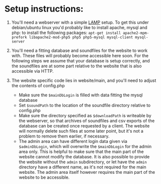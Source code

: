 Setup instructions:
===

1. You'll need a webserver with a simple [LAMP](https://en.wikipedia.org/wiki/LAMP_(software_bundle)) setup.
   To get this under debian/ubuntu linux you'd probably like to install apache, mysql and php:
   to install the following packages:
   ``apt-get install apache2-mpm-prefork libapache2-mod-php5 php5 php5-mysql mysql-client mysql-server``

2. You'll need a fitting database and soundfiles for the website to work with.
   These files will probably become accessible here soon.
   For the following steps we assume that your database is setup correctly,
   and the soundfiles are at some part relative to the website that is also accessible via HTTP.

3. The website specific code lies in website/main, and you'll need to adjust the contents of config.php
   * Make sure the ``$mainDbLogin`` is filled with data fitting the mysql database
   * Set ``$soundPath`` to the location of the soundfile directory relative to config.php
   * Make sure the directory specified as ``$downloadPath`` is writeable by the webserver,
     so that archives of soundfiles and csv exports of the database can be created once requested by a client.
     The website will normally delete such files at some later point,
     but it's not a problem to remove them earlier, if necessary.
   * The admin area can have different login data given via ``$adminDbLogin``,
     which will overwrite the ``$mainDbLogin`` for the admin area only.
     This is helpful to make sure that the main part of the website cannot modify the database.
     It is also possible to provide the website without the ``admin`` subdirectory,
     or let have the ``admin`` directory have a different name, as it's not required for the main website.
     The admin area itself however requires the main part of the website to be accessible.
